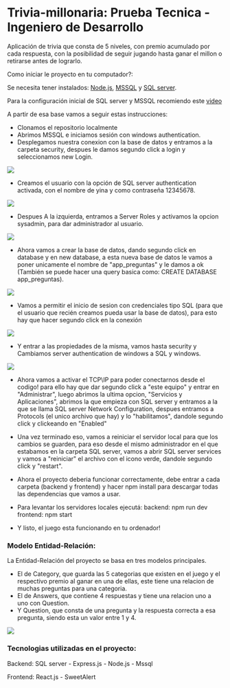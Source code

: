 # Trivia-millonaria: Prueba Tecnica - Ingeniero de Desarrollo
Aplicación de trivia que consta de 5 niveles, con premio acumulado por cada respuesta, con la posibilidad de seguir jugando hasta ganar el millon o retirarse antes de lograrlo.

Como iniciar le proyecto en tu computador?:

Se necesita tener instalados:
 <a href='https://nodejs.org/es/'>Node.js</a>, <a href='https://docs.microsoft.com/en-us/sql/ssms/download-sql-server-management-studio-ssms?view=sql-server-ver15'>MSSQL</a> y <a href='https://www.microsoft.com/es-es/sql-server/sql-server-downloads'>SQL server</a>.

Para la configuración inicial de SQL server y MSSQL recomiendo este <a href='https://www.youtube.com/watch?v=1BSZE81R13w'>video</a>

A partir de esa base vamos a seguir estas instrucciones:
* Clonamos el repositorio localmente
* Abrimos MSSQL e iniciamos sesión con windows authentication.
* Desplegamos nuestra conexion con la base de datos y entramos a la carpeta security, despues le damos segundo click a login y seleccionamos new Login.
<img src='https://res.cloudinary.com/agustindi/image/upload/v1661323365/preguntas/login_1_avp8fx.png'>

* Creamos el usuario con la opción de SQL server authentication activada, con el nombre de yina y como contraseña 12345678.
<img src='https://res.cloudinary.com/agustindi/image/upload/v1661323366/preguntas/login_2_o0nn0m.png'>

* Despues A la izquierda, entramos a Server Roles y activamos la opcion sysadmin, para dar administrador al usuario.
<img src='https://res.cloudinary.com/agustindi/image/upload/v1661323366/preguntas/login_3_lpr2ve.png'>

* Ahora vamos a crear la base de datos, dando segundo click en database y en new database, a esta nueva base de datos le vamos a poner unicamente el nombre de "app_preguntas" y le damos a ok (También se puede hacer una query basica como: CREATE DATABASE app_preguntas).
<img src='https://res.cloudinary.com/agustindi/image/upload/v1661324153/preguntas/database_1_ynrxqj.png'>

* Vamos a permitir el inicio de sesion con credenciales tipo SQL (para que el usuario que recién creamos pueda usar la base de datos), para esto hay que hacer segundo click en la conexión
<img src='https://res.cloudinary.com/agustindi/image/upload/v1661324540/preguntas/permisos_1_xyh5gr.png'>

* Y entrar a las propiedades de la misma, vamos hasta security y Cambiamos server authentication de windows a SQL y windows.
<img src='https://res.cloudinary.com/agustindi/image/upload/v1661324540/preguntas/permisos_2_z1agdk.png'>

* Ahora vamos a activar el TCP\IP para poder conectarnos desde el codigo! para ello hay que dar segundo click a "este equipo" y entrar en "Administrar", luego abrimos la ultima opcion, "Servicios y Aplicaciones", abrimos la que empieza con SQL server y entramos a la que se llama SQL server Network Configuration, despues entramos a Protocols (el unico archivo que hay) y lo "habilitamos", dandole segundo click y clickeando en "Enabled"

* Una vez terminado eso, vamos a reiniciar el servidor local para que los cambios se guarden, para eso desde el mismo administrador en el que estabamos en la carpeta SQL server, vamos a abrir SQL server services y vamos a "reiniciar" el archivo con el icono verde, dandole segundo click y "restart".


* Ahora el proyecto deberia funcionar correctamente, debe entrar a cada carpeta (backend y frontend) y hacer npm install para descargar todas las dependencias que vamos a usar.

* Para levantar los servidores locales ejecutá:
    backend: npm run dev
    frontend: npm start

* Y listo, el juego esta funcionando en tu ordenador!

### Modelo Entidad-Relación:
La Entidad-Relación del proyecto se basa en tres modelos principales.
* El de Category, que guarda las 5 categorias que existen en el juego y el respectivo premio al ganar en una de ellas, este tiene una relacion de muchas preguntas para una categoria.
* El de Answers, que contiene 4 respuestas y tiene una relacion uno a uno con Question.
* Y Question, que consta de una pregunta y la respuesta correcta a esa pregunta, siendo esta un valor entre 1 y 4.
<img src='https://res.cloudinary.com/agustindi/image/upload/v1661325983/preguntas/modelo_vr1n7v.png'>

### Tecnologias utilizadas en el proyecto:

Backend:
    SQL server - Express.js - Node.js - Mssql

Frontend:
    React.js - SweetAlert


